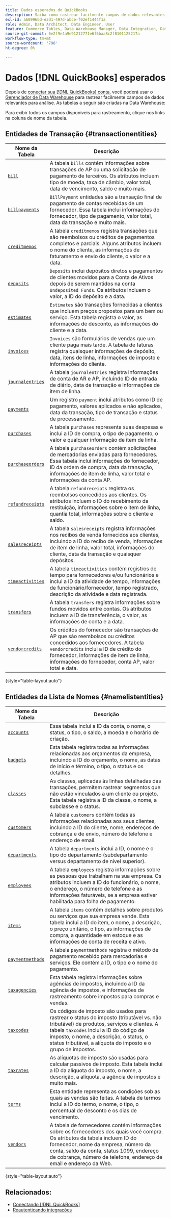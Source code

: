 ```yaml
---
title: Dados esperados do QuickBooks
description: Saiba como rastrear facilmente campos de dados relevantes para análise.
exl-id: a60996bd-e3d1-497d-abce-f02ef1444f1a
role: Admin, Data Architect, Data Engineer, User
feature: Commerce Tables, Data Warehouse Manager, Data Integration, Data Import/Export
source-git-commit: 6e2f9e4a9e91212771e6f6baa8c2f8101125217a
workflow-type: tm+mt
source-wordcount: '796'
ht-degree: 0%

---
```


# Dados [!DNL QuickBooks] esperados

Depois de [conectar sua [!DNL QuickBooks] conta](../../../data-analyst/importing-data/integrations/quickbooks.md), você poderá usar o [Gerenciador de Data Warehouse](../../../data-analyst/data-warehouse-mgr/tour-dwm.md) para rastrear facilmente campos de dados relevantes para análise. As tabelas a seguir são criadas na Data Warehouse:

Para exibir todos os campos disponíveis para rastreamento, clique nos links na coluna de nome da tabela.

## Entidades de Transação {#transactionentities}

| **Nome da Tabela** | **Descrição** |
|-----|-----|
| [`bill`](https://developer.intuit.com/app/developer/qbo/docs/api/accounting/all-entities/Bill) | A tabela `bills` contém informações sobre transações de AP ou uma solicitação de pagamento de terceiros. Os atributos incluem tipo de moeda, taxa de câmbio, valor total, data de vencimento, saldo e muito mais. |
| [`billpayments`](https://developer.intuit.com/app/developer/qbo/docs/api/accounting/all-entities/BillPayment) | `BillPayment` entidades são a transação final de pagamento de contas recebidas de um fornecedor. Essa tabela inclui informações do fornecedor, tipo de pagamento, valor total, data da transação e muito mais. |
| [`creditmemos`](https://developer.intuit.com/app/developer/qbo/docs/api/accounting/all-entities/CreditMemo) | A tabela `creditmemos` registra transações que são reembolsos ou créditos de pagamentos completos e parciais. Alguns atributos incluem o nome do cliente, as informações de faturamento e envio do cliente, o valor e a data. |
| [`deposits`](https://developer.intuit.com/app/developer/qbo/docs/api/accounting/all-entities/Deposit) | `Deposits` inclui depósitos diretos e pagamentos de clientes movidos para a Conta de Ativos depois de serem mantidos na conta `Undeposited Funds`. Os atributos incluem o valor, a ID do depósito e a data. |
| [`estimates`](https://developer.intuit.com/app/developer/qbo/docs/api/accounting/all-entities/Estimate) | `Estimates` são transações fornecidas a clientes que incluem preços propostos para um bem ou serviço. Esta tabela registra o valor, as informações de desconto, as informações do cliente e a data. |
| [`invoices`](https://developer.intuit.com/app/developer/qbo/docs/api/accounting/all-entities/Invoice) | `Invoices` são formulários de vendas que um cliente paga mais tarde. A tabela de faturas registra quaisquer informações de depósito, data, itens de linha, informações de imposto e informações do cliente. |
| [`journalentries`](https://developer.intuit.com/app/developer/qbo/docs/api/accounting/all-entities/JournalEntry) | A tabela `journalentries` registra informações de conta de AR e AP, incluindo ID de entrada de diário, data de transação e informações de item de linha. |
| [`payments`](https://developer.intuit.com/app/developer/qbo/docs/api/accounting/all-entities/Payment) | Um registro `payment` inclui atributos como ID de pagamento, valores aplicados e não aplicados, data da transação, tipo de transação e status de processamento. |
| [`purchases`](https://developer.intuit.com/app/developer/qbo/docs/api/accounting/all-entities/Purchase) | A tabela `purchases` representa suas despesas e inclui a ID de compra, o tipo de pagamento, o valor e qualquer informação de item de linha. |
| [`purchaseorders`](https://developer.intuit.com/app/developer/qbo/docs/api/accounting/all-entities/PurchaseOrder) | A tabela `purchaseorders` contém solicitações de mercadorias enviadas para fornecedores. Essa tabela inclui informações do fornecedor, ID da ordem de compra, data da transação, informações de item de linha, valor total e informações da conta AP. |
| [`refundreceipts`](https://developer.intuit.com/app/developer/qbo/docs/api/accounting/all-entities/RefundReceipt) | A tabela `refundreceipts` registra os reembolsos concedidos aos clientes. Os atributos incluem o ID do recebimento da restituição, informações sobre o item de linha, quantia total, informações sobre o cliente e saldo. |
| [`salesreceipts`](https://developer.intuit.com/app/developer/qbo/docs/api/accounting/all-entities/SalesReceipt) | A tabela `salesreceipts` registra informações nos recibos de venda fornecidos aos clientes, incluindo a ID do recibo de venda, informações de item de linha, valor total, informações do cliente, data da transação e quaisquer depósitos. |
| [`timeactivities`](https://developer.intuit.com/app/developer/qbo/docs/api/accounting/all-entities/TimeActivity) | A tabela `timeactivities` contém registros de tempo para fornecedores e/ou funcionários e inclui a ID da atividade de tempo, informações de funcionário/fornecedor, tempo registrado, descrição da atividade e data registrada. |
| [`transfers`](https://developer.intuit.com/app/developer/qbo/docs/api/accounting/all-entities/Transfer) | A tabela `transfers` registra informações sobre fundos movidos entre contas. Os atributos incluem a ID de transferência, o valor, as informações de conta e a data. |
| [`vendorcredits`](https://developer.intuit.com/app/developer/qbo/docs/api/accounting/all-entities/VendorCredit) | Os créditos do fornecedor são transações de AP que são reembolsos ou créditos concedidos aos fornecedores. A tabela `vendorcredits` inclui a ID de crédito do fornecedor, informações de item de linha, informações do fornecedor, conta AP, valor total e data. |

{style="table-layout:auto"}

## Entidades da Lista de Nomes {#namelistentities}

| **Nome da Tabela** | **Descrição** |
|-----|-----|
| [`accounts`](https://developer.intuit.com/app/developer/qbo/docs/api/accounting/all-entities/Account) | Essa tabela inclui a ID da conta, o nome, o status, o tipo, o saldo, a moeda e o horário de criação. |
| [`budgets`](https://developer.intuit.com/app/developer/qbo/docs/api/accounting/all-entities/Budget) | Esta tabela registra todas as informações relacionadas aos orçamentos da empresa, incluindo a ID do orçamento, o nome, as datas de início e término, o tipo, o status e os detalhes. |
| [`classes`](https://developer.intuit.com/app/developer/qbo/docs/api/accounting/all-entities/Class) | As classes, aplicadas às linhas detalhadas das transações, permitem rastrear segmentos que não estão vinculados a um cliente ou projeto. Esta tabela registra a ID da classe, o nome, a subclasse e o status. |
| [`customers`](https://developer.intuit.com/app/developer/qbo/docs/api/accounting/all-entities/Customer) | A tabela `customers` contém todas as informações relacionadas aos seus clientes, incluindo a ID do cliente, nome, endereços de cobrança e de envio, número de telefone e endereço de email. |
| [`departments`](https://developer.intuit.com/app/developer/qbo/docs/api/accounting/all-entities/Department) | A tabela `departments` inclui a ID, o nome e o tipo do departamento (subdepartamento versus departamento de nível superior). |
| [`employees`](https://developer.intuit.com/app/developer/qbo/docs/api/accounting/all-entities/Employee) | A tabela `employees` registra informações sobre as pessoas que trabalham na sua empresa. Os atributos incluem a ID do funcionário, o nome, o endereço, o número de telefone e as informações faturáveis, se a empresa estiver habilitada para folha de pagamento. |
| [`items`](https://developer.intuit.com/app/developer/qbo/docs/api/accounting/all-entities/Item) | A tabela `items` contém detalhes sobre produtos ou serviços que sua empresa vende. Esta tabela inclui a ID do item, o nome, a descrição, o preço unitário, o tipo, as informações de compra, a quantidade em estoque e as informações de conta de receita e ativo. |
| [`paymentmethods`](https://developer.intuit.com/app/developer/qbo/docs/api/accounting/all-entities/PaymentMethod) | A tabela `paymentmethods` registra o método de pagamento recebido para mercadorias e serviços. Ele contém a ID, o tipo e o nome do pagamento. |
| [`taxagencies`](https://developer.intuit.com/app/developer/qbo/docs/api/accounting/all-entities/TaxAgency) | Esta tabela registra informações sobre agências de impostos, incluindo a ID da agência de impostos, e informações de rastreamento sobre impostos para compras e vendas. |
| [`taxcodes`](https://developer.intuit.com/app/developer/qbo/docs/api/accounting/all-entities/TaxCode) | Os códigos de imposto são usados para rastrear o status do imposto (tributável vs. não tributável) de produtos, serviços e clientes. A tabela `taxcodes` inclui a ID do código de imposto, o nome, a descrição, o status, o status tributável, a alíquota do imposto e o grupo de impostos. |
| [`taxrates`](https://developer.intuit.com/app/developer/qbo/docs/api/accounting/all-entities/TaxRate) | As alíquotas de imposto são usadas para calcular passivos de imposto. Esta tabela inclui a ID da alíquota do imposto, o nome, a descrição, a alíquota, a agência de impostos e muito mais. |
| [`terms`](https://developer.intuit.com/app/developer/qbo/docs/api/accounting/all-entities/Term) | Esta entidade representa as condições sob as quais as vendas são feitas. A tabela de termos inclui a ID do termo, o nome, o tipo, o percentual de desconto e os dias de vencimento. |
| [`vendors`](https://developer.intuit.com/app/developer/qbo/docs/api/accounting/all-entities/Vendor) | A tabela de fornecedores contém informações sobre os fornecedores dos quais você compra. Os atributos da tabela incluem ID do fornecedor, nome da empresa, número da conta, saldo da conta, status 1099, endereço de cobrança, número de telefone, endereço de email e endereço da Web. |

{style="table-layout:auto"}

## Relacionados:

* [Conectando [!DNL QuickBooks]](../integrations/quickbooks.md)
* [Reautenticando integrações](https://experienceleague.adobe.com/docs/commerce-knowledge-base/kb/how-to/mbi-reauthenticating-integrations.html)
